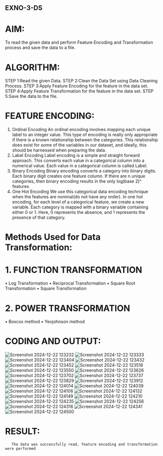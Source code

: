 ## EXNO-3-DS

# AIM:
To read the given data and perform Feature Encoding and Transformation process and save the data to a file.

# ALGORITHM:
STEP 1:Read the given Data.
STEP 2:Clean the Data Set using Data Cleaning Process.
STEP 3:Apply Feature Encoding for the feature in the data set.
STEP 4:Apply Feature Transformation for the feature in the data set.
STEP 5:Save the data to the file.

# FEATURE ENCODING:
1. Ordinal Encoding
An ordinal encoding involves mapping each unique label to an integer value. This type of encoding is really only appropriate if there is a known relationship between the categories. This relationship does exist for some of the variables in our dataset, and ideally, this should be harnessed when preparing the data.
2. Label Encoding
Label encoding is a simple and straight forward approach. This converts each value in a categorical column into a numerical value. Each value in a categorical column is called Label.
3. Binary Encoding
Binary encoding converts a category into binary digits. Each binary digit creates one feature column. If there are n unique categories, then binary encoding results in the only log(base 2)ⁿ features.
4. One Hot Encoding
We use this categorical data encoding technique when the features are nominal(do not have any order). In one hot encoding, for each level of a categorical feature, we create a new variable. Each category is mapped with a binary variable containing either 0 or 1. Here, 0 represents the absence, and 1 represents the presence of that category.

# Methods Used for Data Transformation:
  # 1. FUNCTION TRANSFORMATION
• Log Transformation
• Reciprocal Transformation
• Square Root Transformation
• Square Transformation
  # 2. POWER TRANSFORMATION
• Boxcox method
• Yeojohnson method

# CODING AND OUTPUT:
![Screenshot 2024-12-22 123232](https://github.com/user-attachments/assets/38dada34-a531-4113-9e76-b769eb549726)
![Screenshot 2024-12-22 123333](https://github.com/user-attachments/assets/fbeff8e6-06ff-4700-a525-2f816019af51)
![Screenshot 2024-12-22 123404](https://github.com/user-attachments/assets/ec4cc19a-5cf9-4d74-8f3d-b95f4da639e6)
![Screenshot 2024-12-22 123432](https://github.com/user-attachments/assets/ce1d0e7d-df9d-4fcf-b937-aaa2e01c2877)
![Screenshot 2024-12-22 123452](https://github.com/user-attachments/assets/0b108b13-d170-4430-96f4-a1ae582e6ca2)
![Screenshot 2024-12-22 123518](https://github.com/user-attachments/assets/6fd40d0b-f106-447e-a39f-f92b440fdf3d)
![Screenshot 2024-12-22 123550](https://github.com/user-attachments/assets/fe49a74b-8e50-4eb8-b9f3-dee6f1d7eb29)
![Screenshot 2024-12-22 123626](https://github.com/user-attachments/assets/e3f0c949-bada-48f1-adef-81f1916d421c)
![Screenshot 2024-12-22 123702](https://github.com/user-attachments/assets/3df3d276-2238-4c14-836a-6b39993d55df)
![Screenshot 2024-12-22 123737](https://github.com/user-attachments/assets/5bcd9dd2-f219-433c-b193-4a8ae5b5e8aa)
![Screenshot 2024-12-22 123829](https://github.com/user-attachments/assets/86edf23a-3ae4-440c-9f10-7875bceec4e2)
![Screenshot 2024-12-22 123912](https://github.com/user-attachments/assets/1b73a8cb-def7-432f-afb9-f99cd1f6c0fd)
![Screenshot 2024-12-22 124014](https://github.com/user-attachments/assets/40a436f1-3089-425b-946f-e5d6569eb327)
![Screenshot 2024-12-22 124039](https://github.com/user-attachments/assets/2d49d096-4278-4ee9-8720-4e67be577652)
![Screenshot 2024-12-22 124106](https://github.com/user-attachments/assets/09b12f1c-bdad-4804-88e4-c63a411d791e)
![Screenshot 2024-12-22 124132](https://github.com/user-attachments/assets/f951db53-a773-4f6b-95dd-eb4a5537abdf)
![Screenshot 2024-12-22 124149](https://github.com/user-attachments/assets/847d26d7-a2bf-4df4-9555-3c8560eff23b)
![Screenshot 2024-12-22 124210](https://github.com/user-attachments/assets/52c2c635-2632-4a71-b697-db919170201f)
![Screenshot 2024-12-22 124235](https://github.com/user-attachments/assets/8091e1d0-0885-4655-bcad-d34c8c83b53f)
![Screenshot 2024-12-22 124256](https://github.com/user-attachments/assets/37d8e3bc-cd4a-43ac-a9b7-7a3ccc7b6ba2)
![Screenshot 2024-12-22 124316](https://github.com/user-attachments/assets/52b98506-13e0-4d43-9e78-be24082b5a01)
![Screenshot 2024-12-22 124341](https://github.com/user-attachments/assets/61d5bf15-0736-498a-8023-ba657d9de4d8)
![Screenshot 2024-12-22 124500](https://github.com/user-attachments/assets/587e6e14-1ed5-4779-a9e2-5dc6b2d8de21)

# RESULT:

       The data was successfully read, feature encoding and transformation were performed

       
